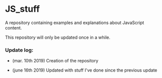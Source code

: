 # JS_stuff
A repository containing examples and explanations about JavaScript content.

This repository will only be updated once in a while.


### Update log:

* (mar. 10th 2019) Creation of the repository

* (june 16th 2019) Updated with stuff I've done since the previous update